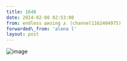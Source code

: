 ```yaml
---
title: 1648
date: 2024-02-08 02:53:08
from: endless шизing ⍼ (channel1162404975)
forwarded\_from: 'аlena l'
layout: post
---
```


![image](photos/photo_249@08-02-2024_02-53-08.jpg)


